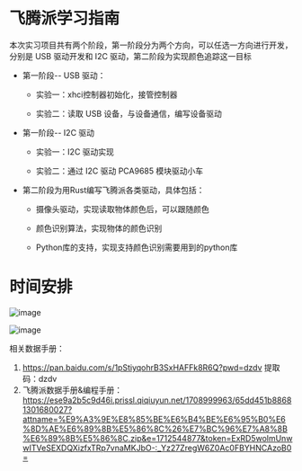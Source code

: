 # 飞腾派学习指南

本次实习项目共有两个阶段，第一阶段分为两个方向，可以任选一方向进行开发，分别是 USB 驱动开发和 I2C 驱动，第二阶段为实现颜色追踪这一目标

* 第一阶段-- USB 驱动：
  
  * 实验一：xhci控制器初始化，接管控制器
  
  * 实验二：读取 USB 设备，与设备通信，编写设备驱动
 
* 第一阶段-- I2C 驱动

  * 实验一：I2C 驱动实现
 
  * 实验二：通过 I2C 驱动 PCA9685 模块驱动小车


* 第二阶段为用Rust编写飞腾派各类驱动，具体包括：
 
  *  摄像头驱动，实现读取物体颜色后，可以跟随颜色
 
  *  颜色识别算法，实现物体的颜色识别
 
  *  Python库的支持，实现支持颜色识别需要用到的python库
 


 # 时间安排

 ![image](https://github.com/chenlongos/raspi4-with-arceos-doc/assets/83756052/117f1507-75fa-4ddb-8b8d-0b264cd6a356)

 
![image](https://github.com/chenlongos/raspi4-with-arceos-doc/assets/83756052/b7cb0191-fb9a-44a1-8cac-3fcd4cffdb07)

 相关数据手册：
 1. <https://pan.baidu.com/s/1pStiyqohrB3SxHAFFk8R6Q?pwd=dzdv>  提取码：dzdv
 2. 飞腾派数据手册&编程手册：<https://ese9a2b5c9d46i.prissl.qiqiuyun.net/1708999963/65dd451b88681301680027?attname=%E9%A3%9E%E8%85%BE%E6%B4%BE%E6%95%B0%E6%8D%AE%E6%89%8B%E5%86%8C%26%E7%BC%96%E7%A8%8B%E6%89%8B%E5%86%8C.zip&e=1712544877&token=ExRD5wolmUnwwITVeSEXDQXizfxTRp7vnaMKJbO-:_Yz27ZregW6Z0Ac0FBYHNCAzoB0=>

  
 


